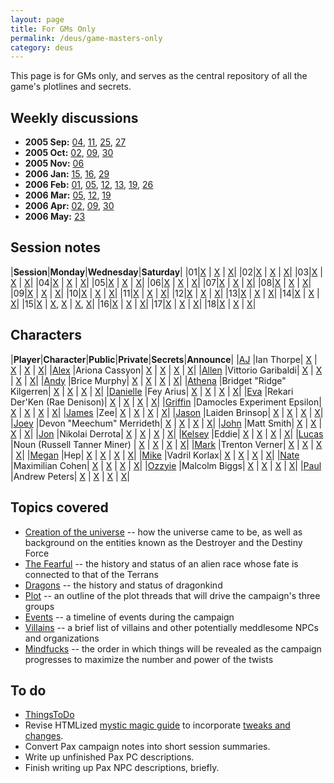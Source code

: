 ```yaml
---
layout: page
title: For GMs Only
permalink: /deus/game-masters-only
category: deus
---
```

This page is for GMs only, and serves as the central repository of all the game's plotlines and secrets.

## Weekly discussions
* __2005 Sep:__ [04](talk-20050904), [11](talk-20050911), [25](talk-20050925), [27](talk-20050927)
* __2005 Oct:__ [02](talk-20051002), [09](talk-20051009), [30](talk-20051030)
* __2005 Nov:__ [06](talk-20051106)
* __2006 Jan:__ [15](talk-20060115), [16](talk-20060116), [29](talk-20060129)
* __2006 Feb:__ [01](talk-20060201), [05](talk-20060205), [12](talk-20060212), [13](talk-20060213), [19](talk-20060219), [26](talk-20060226)
* __2006 Mar:__ [05](talk-20060305), [12](talk-20060312), [19](talk-20060319)
* __2006 Apr:__ [02](talk-20060402), [09](talk-20060409), [30](talk-20060430)
* __2006 May:__ [23](talk-20060523)

## Session notes
|__Session__|__Monday__|__Wednesday__|__Saturday__|
|01|[X](monday-01) | [X](wednesday-01) | [X](saturday-01)|
|02|[X](monday-02) | [X](wednesday-02) | [X](saturday-02)|
|03|[X](monday-03) | [X](wednesday-03) | [X](saturday-03)|
|04|[X](monday-04) | [X](wednesday-04) | [X](saturday-04)|
|05|[X](monday-05) | [X](wednesday-05) | [X](saturday-05)|
|06|[X](monday-06) | [X](wednesday-06) | [X](saturday-06)|
|07|[X](joint-07) | [X](joint-07) | [X](saturday-07)|
|08|[X](joint-08) | [X](joint-08) | [X](saturday-08)|
|09|[X](monday-09) | [X](wednesday-09) | [X](saturday-09)|
|10|[X](monday-10) | [X](wednesday-10) | [X](joint-11-10)|
|11|[X](joint-11-10) | [X](wednesday-11) | [X](joint-12-11)|
|12|[X](joint-12-11) | [X](wednesday-12) | [X](saturday-12)|
|13|[X](monday-13) | [X](wednesday-13) | [X](saturday-13)|
|14|[X](monday-14) | [X](wednesday-14) | [X](saturday-14)|
|15|[X](monday-15) | [X](wednesday-15), [X](wednesday-15-2) | [X](saturday-15), [X](saturday-15-2)|
|16|[X](monday-16) | [X](joint-16) | [X](joint-16)|
|17|[X](monday-17) | [X](wednesday-17) | [X](saturday-17)|
|18|[X](joint-18) | [X](joint-18) | [X](joint-18)|

## Characters
|__Player__|__Character__|__Public__|__Private__|__Secrets__|__Announce__|
|[AJ](playeraj) |Ian Thorpe| [X](char-public-aj) | [X](char-private-aj) | [X](char-secrets-aj) | [X](announce-aj)|
|[Alex](playeralex) |Ariona Cassyon| [X](char-public-alex) | [X](char-private-alex) | [X](char-secrets-alex) | [X](announce-alex)|
|[Allen](playerallen) |Vittorio Garibaldi| [X](char-public-allen) | [X](char-private-allen) | [X](char-secrets-allen) | [X](announce-allen)|
|[Andy](playerandy) |Brice Murphy| [X](char-public-andy) | [X](char-private-andy) | [X](char-secrets-andy) | [X](announce-andy)|
|[Athena](playerathena) |Bridget &quot;Ridge&quot; Kilgerren| [X](char-public-athena) | [X](char-private-athena) | [X](char-secrets-athena) | [X](announce-athena)|
|[Danielle](playerdanielle) |Fey Arius| [X](char-public-danielle) | [X](char-private-danielle) | [X](char-secrets-danielle) | [X](announce-danielle)|
|[Eva](playereva) |Rekari Der'Ken (Rae Denison)| [X](char-public-eva) | [X](char-private-eva) | [X](char-secrets-eva) | [X](announce-eva)|
|[Griffin](playergriffin) |Damocles Experiment Epsilon| [X](char-public-griffin) | [X](char-private-griffin) | [X](char-secrets-griffin) | [X](announce-griffin)|
|[James](playerjames) |Zee| [X](char-public-james) | [X](char-private-james) | [X](char-secrets-james) | [X](announce-james)|
|[Jason](playerjason) |Laiden Brinsop| [X](char-public-jason) | [X](char-private-jason) | [X](char-secrets-jason) | [X](announce-jason)|
|[Joey](playerjoey) |Devon &quot;Meechum&quot; Merrideth| [X](char-public-joey) | [X](char-private-joey) | [X](char-secrets-joey) | [X](announce-joey)|
|[John](playerjohn) |Matt Smith| [X](char-public-john) | [X](char-private-john) | [X](char-secrets-john) | [X](announce-john)|
|[Jon](playerjon) |Nikolai Derrota| [X](char-public-jon) | [X](char-private-jon) | [X](char-secrets-jon) | [X](announce-jon)|
|[Kelsey](playerkelsey) |Eddie| [X](char-public-kelsey) | [X](char-private-kelsey) | [X](char-secrets-kelsey) | [X](announce-kelsey)|
|[Lucas](playerlucas) |Noun (Russell Tanner Miner) | [X](char-public-lucas) | [X](char-private-lucas) | [X](char-secrets-lucas) | [X](announce-lucas)|
|[Mark](playermark) |Trenton Verner| [X](char-public-mark) | [X](char-private-mark) | [X](char-secrets-mark) | [X](announce-mark)|
|[Megan](playermegan) |Hep| [X](char-public-megan) | [X](char-private-megan) | [X](char-secrets-megan) | [X](announce-megan)|
|[Mike](playermike) |Vadril Korlax| [X](char-public-mike) | [X](char-private-mike) | [X](char-secrets-mike) | [X](announce-mike)|
|[Nate](playernate) |Maximilian Cohen| [X](char-public-nate) | [X](char-private-nate) | [X](char-secrets-nate) | [X](announce-nate)|
|[Ozzyie](playerozzyie) |Malcolm Biggs| [X](char-public-ozzyie) | [X](char-private-ozzyie) | [X](char-secrets-ozzyie) | [X](announce-ozzyie)|
|[Paul](playerpaul) |Andrew Peters| [X](char-public-paul) | [X](char-private-paul) | [X](char-secrets-paul) | [X](announce-paul)|

## Topics covered
* [Creation of the universe](universe-creation) -- how the universe came to be, as well as background on the entities known as the Destroyer and the Destiny Force
* [The Fearful](fearful) -- the history and status of an alien race whose fate is connected to that of the Terrans
* [Dragons](dragons) -- the history and status of dragonkind
* [Plot](plot) -- an outline of the plot threads that will drive the campaign's three groups
* [Events](events) -- a timeline of events during the campaign
* [Villains](villains) -- a brief list of villains and other potentially meddlesome NPCs and organizations
* [Mindfucks](mindfucks) -- the order in which things will be revealed as the campaign progresses to maximize the number and power of the twists

## To do
* [ThingsToDo](things-to-do)
* Revise HTMLized [mystic magic guide](/gaming/mystic/index.html) to incorporate [tweaks and changes](mystic-todo).
* Convert Pax campaign notes into short session summaries.
* Write up unfinished Pax PC descriptions.
* Finish writing up Pax NPC descriptions, briefly.
